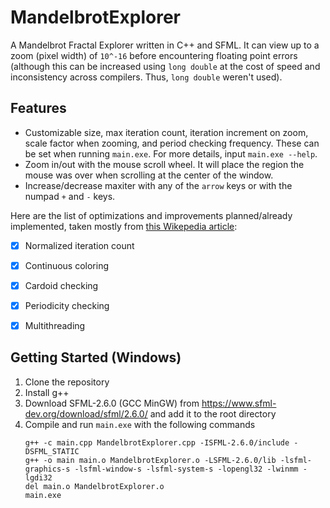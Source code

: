 # MandelbrotExplorer
A Mandelbrot Fractal Explorer written in C++ and SFML.
It can view up to a zoom (pixel width) of `10^-16` before encountering floating point errors (although this can be increased using `long double` at the cost of speed and inconsistency across compilers. Thus, `long double` weren't used).


## Features
- Customizable size, max iteration count, iteration increment on zoom, scale factor when zooming, and period checking frequency. These can be set when running `main.exe`. For more details, input `main.exe --help`. 
- Zoom in/out with the mouse scroll wheel. It will place the region the mouse was over when scrolling at the center of the window.
- Increase/decrease maxiter with any of the `arrow` keys or with the numpad `+` and `-` keys.

Here are the list of optimizations and improvements planned/already implemented, taken mostly from [this Wikepedia article](https://www.wikiwand.com/en/Plotting_algorithms_for_the_Mandelbrot_set):
- [x] Normalized iteration count
- [x] Continuous coloring
- [x] Cardoid checking
- [x] Periodicity checking
- [x] Multithreading


## Getting Started (Windows)
1. Clone the repository
2. Install g++
3. Download SFML-2.6.0 (GCC MinGW) from https://www.sfml-dev.org/download/sfml/2.6.0/ and add it to the root directory
4. Compile and run `main.exe` with the following commands
    ```
    g++ -c main.cpp MandelbrotExplorer.cpp -ISFML-2.6.0/include -DSFML_STATIC
    g++ -o main main.o MandelbrotExplorer.o -LSFML-2.6.0/lib -lsfml-graphics-s -lsfml-window-s -lsfml-system-s -lopengl32 -lwinmm -lgdi32
    del main.o MandelbrotExplorer.o
    main.exe
    ```